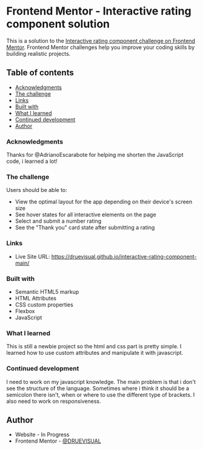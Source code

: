# Frontend Mentor - Interactive rating component solution

This is a solution to the [Interactive rating component challenge on Frontend Mentor](https://www.frontendmentor.io/challenges/interactive-rating-component-koxpeBUmI). Frontend Mentor challenges help you improve your coding skills by building realistic projects. 

## Table of contents
  - [Acknowledgments](#acknowledgments)
  - [The challenge](#the-challenge)
  - [Links](#links)
  - [Built with](#built-with)
  - [What I learned](#what-i-learned)
  - [Continued development](#continued-development)
  - [Author](#author)


### Acknowledgments

Thanks for @AdrianoEscarabote for helping me shorten the JavaScript code, i learned a lot!

### The challenge

Users should be able to:

- View the optimal layout for the app depending on their device's screen size
- See hover states for all interactive elements on the page
- Select and submit a number rating
- See the "Thank you" card state after submitting a rating

### Links

- Live Site URL: https://druevisual.github.io/interactive-rating-component-main/

### Built with

- Semantic HTML5 markup
- HTML Attributes
- CSS custom properties
- Flexbox
- JavaScript

### What I learned

This is still a newbie project so the html and css part is pretty simple. I learned how to use custom attributes and manipulate it with javascript.

### Continued development

I need to work on my javascript knowledge. The main problem is that i don't see the structure of the language. Sometimes where i think it should be a semicolon there isn't, when or where to use the different type of brackets. I also need to work on responsiveness.

## Author

- Website - In Progress
- Frontend Mentor - [@DRUEVISUAL](https://www.frontendmentor.io/profile/DRUEVISUAL)

